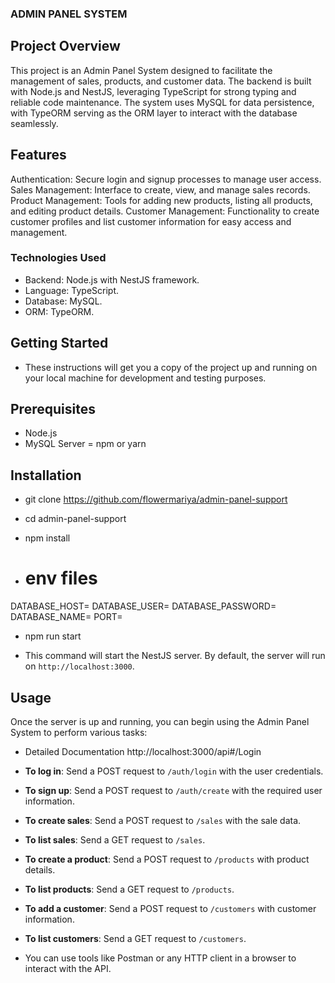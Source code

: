 ### ADMIN PANEL SYSTEM
## Project Overview
This project is an Admin Panel System designed to facilitate the management of sales, products, and customer data. The backend is built with Node.js and NestJS, leveraging TypeScript for strong typing and reliable code maintenance. The system uses MySQL for data persistence, with TypeORM serving as the ORM layer to interact with the database seamlessly.

## Features
Authentication: Secure login and signup processes to manage user access.
Sales Management: Interface to create, view, and manage sales records.
Product Management: Tools for adding new products, listing all products, and editing product details.
Customer Management: Functionality to create customer profiles and list customer information for easy access and management.

### Technologies Used
- Backend: Node.js with NestJS framework.
- Language: TypeScript.
- Database: MySQL.
- ORM: TypeORM.

## Getting Started
- These instructions will get you a copy of the project up and running on your local machine for development and testing purposes.

## Prerequisites
- Node.js
- MySQL Server
= npm or yarn

## Installation
- git clone https://github.com/flowermariya/admin-panel-support
- cd admin-panel-support
- npm install

- # env files
DATABASE_HOST=
DATABASE_USER=
DATABASE_PASSWORD=
DATABASE_NAME=
PORT=

- npm run start

- This command will start the NestJS server. By default, the server will run on `http://localhost:3000`.

## Usage
Once the server is up and running, you can begin using the Admin Panel System to perform various tasks:

- Detailed Documentation http://localhost:3000/api#/Login 

- **To log in**: Send a POST request to `/auth/login` with the user credentials.
- **To sign up**: Send a POST request to `/auth/create` with the required user information.
- **To create sales**: Send a POST request to `/sales` with the sale data.
- **To list sales**: Send a GET request to `/sales`.
- **To create a product**: Send a POST request to `/products` with product details.
- **To list products**: Send a GET request to `/products`.
- **To add a customer**: Send a POST request to `/customers` with customer information.
- **To list customers**: Send a GET request to `/customers`.

- You can use tools like Postman or any HTTP client in a browser to interact with the API.
